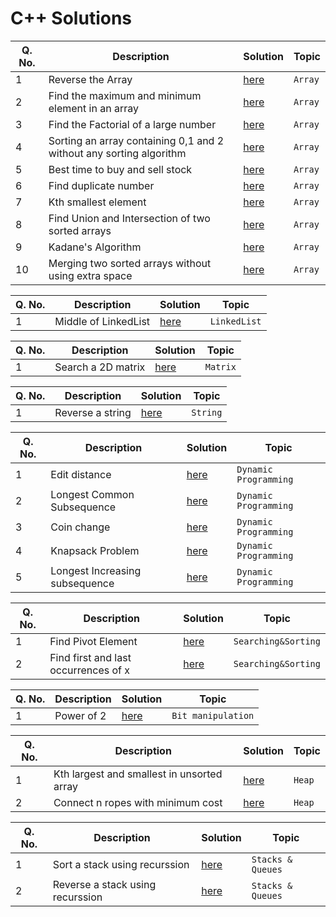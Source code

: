 # C++ Solutions

Q. No. | Description | Solution | Topic
------ | ----------- | -------- | -----
1 | Reverse the Array | [here](https://github.com/mrpkdeveloper/450-DSA-Questions/blob/main/c%2B%2B/array/Reverse%20an%20array) | `Array`
2 | Find the maximum and minimum element in an array | [here](https://github.com/mrpkdeveloper/450-DSA-Questions/blob/main/c%2B%2B/array/max_and_min_in_array.cpp) | `Array`
3 | Find the Factorial of a large number | [here](https://github.com/mrpkdeveloper/450-DSA-Questions/blob/main/c%2B%2B/array/Factorials%20of%20large%20numbers.cpp) | `Array`
4 | Sorting an array containing 0,1 and 2 without any sorting algorithm | [here](https://github.com/mrpkdeveloper/450-DSA-Questions/blob/main/c%2B%2B/array/0%2C1%2C2_sort_array.cpp) | `Array`
5 | Best time to buy and sell stock | [here](https://github.com/mrpkdeveloper/450-DSA-Questions/blob/main/c%2B%2B/array/Best%20Time%20to%20Buy%20and%20Sell%20Stock.cpp) | `Array`
6 | Find duplicate number | [here](https://github.com/mrpkdeveloper/450-DSA-Questions/blob/main/c%2B%2B/array/Find%20the%20Duplicate%20Number(%20through%20Binary%20search).cpp) | `Array`
7 | Kth smallest element | [here](https://github.com/mrpkdeveloper/450-DSA-Questions/blob/main/c%2B%2B/array/Kth%20smallest%20element.cpp) | `Array`
8 | Find Union and Intersection of two sorted arrays | [here](https://github.com/mrpkdeveloper/450-DSA-Questions/blob/main/c%2B%2B/array/union%20and%20intersection%20of%20two%20sorted%20arrays.cpp) | `Array`
9 | Kadane's Algorithm | [here](https://github.com/mrpkdeveloper/450-DSA-Questions/blob/main/c%2B%2B/array/Kadane's%20Algorithm.cpp) | `Array`
10 | Merging two sorted arrays without using extra space | [here](https://github.com/mrpkdeveloper/450-DSA-Questions/blob/main/c%2B%2B/array/Merge%20Without%20Extra%20Space.cpp) | `Array`




Q. No. | Description | Solution | Topic
------ | ----------- | -------- | -----
1 | Middle of LinkedList | [here](https://github.com/mrpkdeveloper/450-DSA-Questions/blob/main/c%2B%2B/linkedlist/Middle%20of%20the%20Linked%20List.cpp) | `LinkedList`


Q. No. | Description | Solution | Topic
------ | ----------- | -------- | -----
1 | Search a 2D matrix | [here](https://github.com/mrpkdeveloper/450-DSA-Questions/blob/main/c%2B%2B/matrix/Search%20a%202D%20Matrix.cpp) | `Matrix`


Q. No. | Description | Solution | Topic
------ | ----------- | -------- | -----
1 | Reverse a string | [here](https://github.com/mrpkdeveloper/450-DSA-Questions/blob/main/c%2B%2B/string/Reverse%20String.cpp) | `String`

Q. No. | Description | Solution | Topic
------ | ----------- | -------- | -----
1 | Edit distance | [here](https://github.com/mrpkdeveloper/450-DSA-Questions/blob/main/c%2B%2B/Dynamic%20Programming/Edit%20Distance.cpp) | `Dynamic Programming`
2 | Longest Common Subsequence | [here](https://github.com/mrpkdeveloper/450-DSA-Questions/blob/main/c%2B%2B/Dynamic%20Programming/Longest%20Common%20Subsequence.cpp) | `Dynamic Programming`
3 | Coin change | [here](https://github.com/mrpkdeveloper/450-DSA-Questions/blob/main/c%2B%2B/Dynamic%20Programming/Coin%20Change.cpp) | `Dynamic Programming`
4 | Knapsack Problem | [here](https://github.com/mrpkdeveloper/450-DSA-Questions/blob/main/c%2B%2B/Dynamic%20Programming/Knapsack%20Problem.cpp) | `Dynamic Programming`
5 | Longest Increasing subsequence | [here](https://github.com/mrpkdeveloper/450-DSA-Questions/blob/main/c%2B%2B/Dynamic%20Programming/Longest%20Increasing%20Subsequence.cpp) | `Dynamic Programming`



Q. No. | Description | Solution | Topic
------ | ----------- | -------- | -----
1 | Find Pivot Element | [here](https://github.com/mrpkdeveloper/450-DSA-Questions/blob/main/c%2B%2B/searching%20%26%20sorting/Find%20pivot%20element.cpp) | `Searching&Sorting`
2 | Find first and last occurrences of x | [here](https://github.com/mrpkdeveloper/450-DSA-Questions/blob/main/c%2B%2B/searching%20%26%20sorting/First%20and%20last%20occurrences%20of%20x.cpp) | `Searching&Sorting`


Q. No. | Description | Solution | Topic
------ | ----------- | -------- | -----
1 | Power of 2 | [here](https://github.com/mrpkdeveloper/450-DSA-Questions/blob/main/c%2B%2B/bit%20manipulation/Power%20of%202.cpp) | `Bit manipulation`


Q. No. | Description | Solution | Topic
------ | ----------- | -------- | -----
1 | Kth largest and smallest in unsorted array | [here](https://github.com/mrpkdeveloper/450-DSA-Questions/blob/main/c%2B%2B/Heap/Kth%20smallest%20and%20largest%20in%20an%20unsorted%20array.cpp) | `Heap`
2 | Connect n ropes with minimum cost | [here](https://github.com/mrpkdeveloper/450-DSA-Questions/blob/main/c%2B%2B/Heap/Connect%20n%20ropes%20with%20minimum%20cost.cpp) | `Heap`


Q. No. | Description | Solution | Topic
------ | ----------- | -------- | -----
1 | Sort a stack using recurssion | [here](https://github.com/mrpkdeveloper/450-DSA-Questions/blob/main/c%2B%2B/stacks%26Queues/sort%20a%20stack%20using%20recurssion.cpp) | `Stacks & Queues`
2 | Reverse a stack using recurssion | [here](https://github.com/mrpkdeveloper/450-DSA-Questions/blob/main/c%2B%2B/stacks%26Queues/Reverse%20a%20stack%20using%20recurssion.cpp) | `Stacks & Queues`
